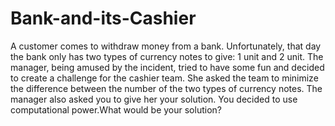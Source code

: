 # Bank-and-its-Cashier
A customer comes to withdraw money from a bank. Unfortunately, that day the bank only has two types of currency notes to give: 1 unit and 2 unit. The manager, being amused by the incident, tried to have some fun and decided to create a challenge for the cashier team. She asked the team to minimize the difference between the number of the two types of currency notes. The manager also asked you to give her your solution. You decided to use computational power.What would be your solution?
